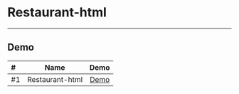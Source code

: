 # Restaurant-html

_____________________________

## Demo 


| #    | Name              |                                          Demo                                          |
|:-----|-------------------|:--------------------------------------------------------------------------------------:|
| #1   | Restaurant-html     |                [Demo](https://aesir-digital.github.io/Restaurant-html/)             |
